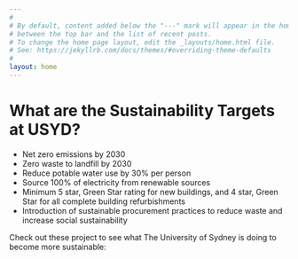 ```yaml
---
#
# By default, content added below the "---" mark will appear in the home page
# between the top bar and the list of recent posts.
# To change the home page layout, edit the _layouts/home.html file.
# See: https://jekyllrb.com/docs/themes/#overriding-theme-defaults
#
layout: home
---
```

# What are the Sustainability Targets at USYD?
- Net zero emissions by 2030
- Zero waste to landfill by 2030
- Reduce potable water use by 30% per person
- Source 100% of electricity from renewable sources
- Minimum 5 star, Green Star rating for new buildings, and 4 star, Green Star for all complete building refurbishments
- Introduction of sustainable procurement practices to reduce waste and increase social sustainability


Check out these project to see what The University of Sydney is doing to become more sustainable: